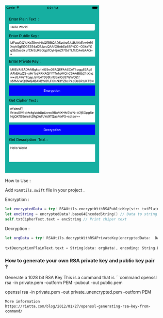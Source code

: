 ![Alt text](https://raw.githubusercontent.com/harshilkotecha/RSAAlgorithm/master/screen/Simulator%20Screen%20Shot%2023-Aug-2017%2C%205.01.41%20PM.png "screenshot")



How to Use :

Add  ```RSAUtils.swift``` file in your project .


Encryption :

```swift
let encryptedData = try! RSAUtils.encryptWithRSAPublicKey(str: txtPlainText.text ?? "nil", pubkeyBase64: txtPublicKey.text) // encryption using Public key 
let encString = encryptedData?.base64EncodedString() // Data to string
self.txtCipherText.text = encString // Print chiper text 
```

Decryption :

```swift
let orgData = try! RSAUtils.decryptWithRSAPrivateKey(encryptedData:  Data(base64Encoded: txtCipherText.text)!, privkeyBase64: txtPrivateKey.text) // Decryption

txtDecryptionPlainText.text = String(data: orgData!, encoding: String.Encoding.utf8) as String! // String to data and print 
```


<h3>How to generate your own RSA private key and public key pair ?</h3>
Generate a 1028 bit RSA Key
This is a command that is 
```command
openssl rsa -in private.pem -outform PEM -pubout -out public.pem

openssl rsa -in private.pem -out private_unencrypted.pem -outform PEM
```
More information 
https://rietta.com/blog/2012/01/27/openssl-generating-rsa-key-from-command/
